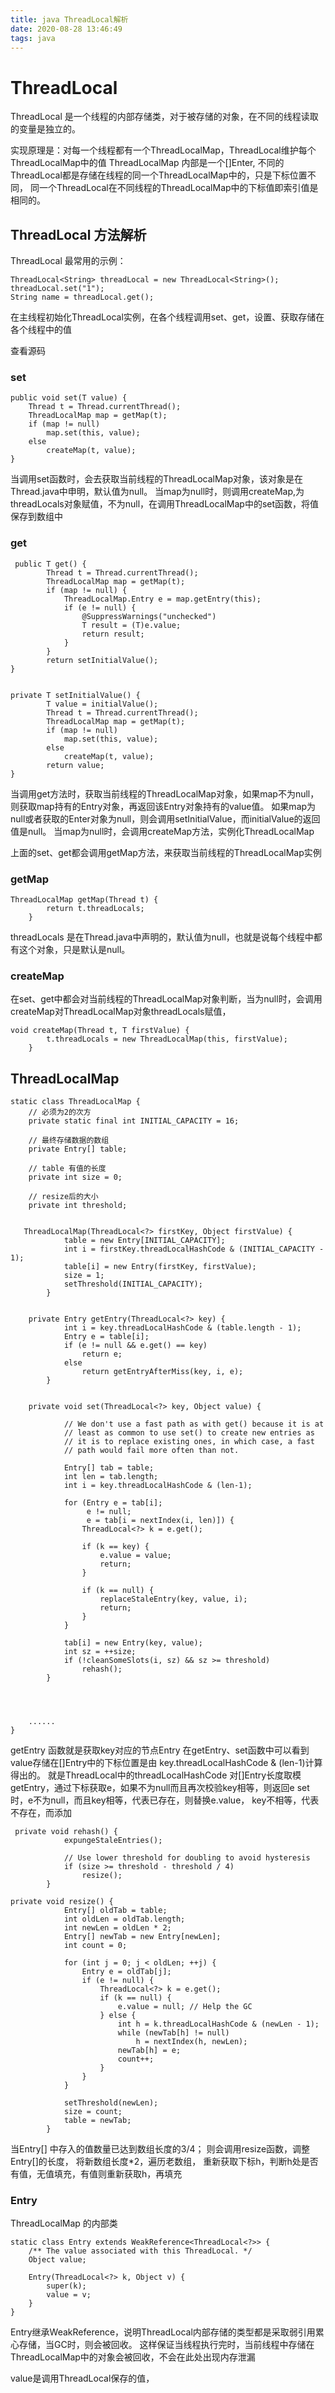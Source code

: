 ```yaml
---
title: java ThreadLocal解析
date: 2020-08-28 13:46:49
tags: java
---
```


# ThreadLocal

ThreadLocal 是一个线程的内部存储类，对于被存储的对象，在不同的线程读取的变量是独立的。

实现原理是：对每一个线程都有一个ThreadLocalMap，ThreadLocal维护每个ThreadLocalMap中的值
ThreadLocalMap 内部是一个[]Enter, 不同的ThreadLocal都是存储在线程的同一个ThreadLocalMap中的，只是下标位置不同，
同一个ThreadLocal在不同线程的ThreadLocalMap中的下标值即索引值是相同的。

## ThreadLocal 方法解析


ThreadLocal 最常用的示例：
```
ThreadLocal<String> threadLocal = new ThreadLocal<String>();
threadLocal.set("1");
String name = threadLocal.get();
```
在主线程初始化ThreadLocal实例，在各个线程调用set、get，设置、获取存储在各个线程中的值

查看源码

### set

```
public void set(T value) {
    Thread t = Thread.currentThread();
    ThreadLocalMap map = getMap(t);
    if (map != null)
        map.set(this, value);
    else
        createMap(t, value);
}
```

当调用set函数时，会去获取当前线程的ThreadLocalMap对象，该对象是在Thread.java中申明，默认值为null。
当map为null时，则调用createMap,为threadLocals对象赋值，不为null，在调用ThreadLocalMap中的set函数，将值保存到数组中


### get
```
 public T get() {
        Thread t = Thread.currentThread();
        ThreadLocalMap map = getMap(t);
        if (map != null) {
            ThreadLocalMap.Entry e = map.getEntry(this);
            if (e != null) {
                @SuppressWarnings("unchecked")
                T result = (T)e.value;
                return result;
            }
        }
        return setInitialValue();
}


private T setInitialValue() {
        T value = initialValue();
        Thread t = Thread.currentThread();
        ThreadLocalMap map = getMap(t);
        if (map != null)
            map.set(this, value);
        else
            createMap(t, value);
        return value;
}

```

当调用get方法时，获取当前线程的ThreadLocalMap对象，如果map不为null，则获取map持有的Entry对象，再返回该Entry对象持有的value值。
如果map为null或者获取的Enter对象为null，则会调用setInitialValue，而initialValue的返回值是null。
当map为null时，会调用createMap方法，实例化ThreadLocalMap



上面的set、get都会调用getMap方法，来获取当前线程的ThreadLocalMap实例

### getMap

```
ThreadLocalMap getMap(Thread t) {
        return t.threadLocals;
    }
```


threadLocals 是在Thread.java中声明的，默认值为null，也就是说每个线程中都有这个对象，只是默认是null。



### createMap
在set、get中都会对当前线程的ThreadLocalMap对象判断，当为null时，会调用createMap对ThreadLocalMap对象threadLocals赋值，

```
void createMap(Thread t, T firstValue) {
        t.threadLocals = new ThreadLocalMap(this, firstValue);
    }
```


## ThreadLocalMap
```
static class ThreadLocalMap {
    // 必须为2的次方
    private static final int INITIAL_CAPACITY = 16;

    // 最终存储数据的数组
    private Entry[] table;

    // table 有值的长度
    private int size = 0;

    // resize后的大小
    private int threshold;

   
   ThreadLocalMap(ThreadLocal<?> firstKey, Object firstValue) {
            table = new Entry[INITIAL_CAPACITY];
            int i = firstKey.threadLocalHashCode & (INITIAL_CAPACITY - 1);
            table[i] = new Entry(firstKey, firstValue);
            size = 1;
            setThreshold(INITIAL_CAPACITY);
        }


    private Entry getEntry(ThreadLocal<?> key) {
            int i = key.threadLocalHashCode & (table.length - 1);
            Entry e = table[i];
            if (e != null && e.get() == key)
                return e;
            else
                return getEntryAfterMiss(key, i, e);
        }


    private void set(ThreadLocal<?> key, Object value) {

            // We don't use a fast path as with get() because it is at
            // least as common to use set() to create new entries as
            // it is to replace existing ones, in which case, a fast
            // path would fail more often than not.

            Entry[] tab = table;
            int len = tab.length;
            int i = key.threadLocalHashCode & (len-1);

            for (Entry e = tab[i];
                 e != null;
                 e = tab[i = nextIndex(i, len)]) {
                ThreadLocal<?> k = e.get();

                if (k == key) {
                    e.value = value;
                    return;
                }

                if (k == null) {
                    replaceStaleEntry(key, value, i);
                    return;
                }
            }

            tab[i] = new Entry(key, value);
            int sz = ++size;
            if (!cleanSomeSlots(i, sz) && sz >= threshold)
                rehash();
        }


   

    ......
}

```

getEntry 函数就是获取key对应的节点Entry
在getEntry、set函数中可以看到value存储在[]Entry中的下标位置是由 key.threadLocalHashCode & (len-1)计算得出的。
就是ThreadLocal中的threadLocalHashCode 对[]Entry长度取模
getEntry，通过下标获取e，如果不为null而且再次校验key相等，则返回e
set时，e不为null，而且key相等，代表已存在，则替换e.value，
key不相等，代表不存在，而添加


```
 private void rehash() {
            expungeStaleEntries();

            // Use lower threshold for doubling to avoid hysteresis
            if (size >= threshold - threshold / 4)
                resize();
        }

private void resize() {
            Entry[] oldTab = table;
            int oldLen = oldTab.length;
            int newLen = oldLen * 2;
            Entry[] newTab = new Entry[newLen];
            int count = 0;

            for (int j = 0; j < oldLen; ++j) {
                Entry e = oldTab[j];
                if (e != null) {
                    ThreadLocal<?> k = e.get();
                    if (k == null) {
                        e.value = null; // Help the GC
                    } else {
                        int h = k.threadLocalHashCode & (newLen - 1);
                        while (newTab[h] != null)
                            h = nextIndex(h, newLen);
                        newTab[h] = e;
                        count++;
                    }
                }
            }

            setThreshold(newLen);
            size = count;
            table = newTab;
        }

```

当Entry[] 中存入的值数量已达到数组长度的3/4；
则会调用resize函数，调整Entry[]的长度，
将新数组长度*2，遍历老数组，
重新获取下标h，判断h处是否有值，无值填充，有值则重新获取h，再填充



### Entry
ThreadLocalMap 的内部类

```
static class Entry extends WeakReference<ThreadLocal<?>> {
    /** The value associated with this ThreadLocal. */
    Object value;

    Entry(ThreadLocal<?> k, Object v) {
        super(k);
        value = v;
    }
}
```

Entry继承WeakReference，说明ThreadLocal内部存储的类型都是采取弱引用累心存储，当GC时，则会被回收。
这样保证当线程执行完时，当前线程中存储在ThreadLocalMap中的对象会被回收，不会在此处出现内存泄漏


value是调用ThreadLocal保存的值，







